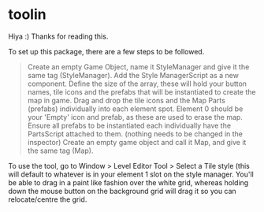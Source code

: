 # toolin

Hiya :) Thanks for reading this. 

To set up this package, there are a few steps to be followed. 

> Create an empty Game Object, name it StyleManager and give it the same tag (StyleManager).
> Add the Style ManagerScript as a new component. 
> Define the size of the array, these will hold your button names, tile icons and the prefabs that
will be instantiated to create the map in game. 
> Drag and drop the tile icons and the Map Parts (prefabs) individually into each element spot.
Element 0 should be your 'Empty' icon and prefab, as these are used to erase the map. 
>Ensure all prefabs to be instantiated each individually have the PartsScript attached to them. 
(nothing needs to be changed in the inspector) 
> Create an empty game object and call it Map, and give it the same tag (Map).  

To use the tool, go to Window > Level Editor Tool > Select a Tile style (this will default to whatever
is in your element 1 slot on the style manager. 
You'll be able to drag in a paint like fashion over the white grid, whereas holding down the
mouse button on the background grid will drag it so you can relocate/centre the grid. 


